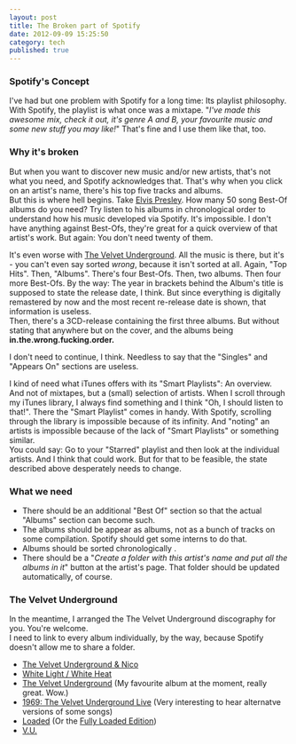 ```yaml
---
layout: post
title: The Broken part of Spotify
date: 2012-09-09 15:25:50
category: tech
published: true
---
```


### Spotify's Concept
I've had but one problem with Spotify for a long time: Its playlist philosophy. With Spotify, the playlist is what once was a mixtape. "*I've made this awesome mix, check it out, it's genre A and B, your favourite music and some new stuff you may like!*" That's fine and I use them like that, too. 

### Why it's broken
But when you want to discover new music and/or new artists, that's not what you need, and Spotify acknowledges that. That's why when you click on an artist's name, there's his top five tracks and albums.  
But this is where hell begins. Take [Elvis Presley](http://spoti.fi/Joh6Ms). How many 50 song Best-Of albums do you need? Try listen to his albums in chronological order to understand how his music developed via Spotify. It's impossible. I don't have anything against Best-Ofs, they're great for a quick overview of that artist's work. But again: You don't need twenty of them.

It's even worse with [The Velvet Underground](http://spoti.fi/JQfJqL). All the music is there, but it's - you can't even say sorted *wrong*, because it isn't sorted at all. Again, "Top Hits". Then, "Albums". There's four Best-Ofs. Then, two albums. Then four more Best-Ofs. By the way: The year in brackets behind the Album's title is supposed to state the release date, I think. But since everything is digitally remastered by now and the most recent re-release date is shown, that information is useless.  
Then, there's a 3CD-release containing the first three albums. But without stating that anywhere but on the cover, and the albums being **in.the.wrong.fucking.order.**

I don't need to continue, I think. Needless to say that the "Singles" and "Appears On" sections are useless.

I kind of need what iTunes offers with its "Smart Playlists": An overview. And not of mixtapes, but a (small) selection of artists. When I scroll through my iTunes library, I always find something and I think "Oh, I should listen to that!". There the "Smart Playlist" comes in handy. With Spotify, scrolling through the library is impossible because of its infinity. And "noting" an artists is impossible because of the lack of "Smart Playlists" or something similar.  
You could say: Go to your "Starred" playlist and then look at the individual artists. And I think that could work. But for that to be feasible, the state described above desperately needs to change.

### What we need
* There should be an additional "Best Of" section so that the actual "Albums" section can become such.
* The albums should be appear as albums, not as a bunch of tracks on some compilation. Spotify should get some interns to do that.
* Albums should be sorted chronologically .
* There should be a "*Create a folder with this artist's name and put all the albums in it*" button at the artist's page. That folder should be updated automatically, of course.

### The Velvet Underground
In the meantime, I arranged the The Velvet Underground discography for you. You're welcome.  
I need to link to every album individually, by the way, because Spotify doesn't allow me to share a folder.

* [The Velvet Underground & Nico](http://spoti.fi/Rsvk88)
* [White Light / White Heat](http://spoti.fi/Qd4HzT)
* [The Velvet Underground](http://spoti.fi/PTTiEQ) (My favourite album at the moment, really great. Wow.)
* [1969: The Velvet Underground Live](http://spoti.fi/TEr0Sy) (Very interesting to hear alternatve versions of some songs)
* [Loaded](http://spoti.fi/Sv31Ya) (Or the [Fully Loaded Edition](http://spoti.fi/RsvrR8))
* [V.U.](http://spoti.fi/Qd4I77)

